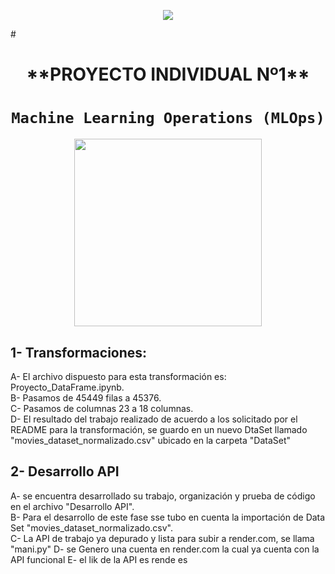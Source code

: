 <p align=center><img src=https://d31uz8lwfmyn8g.cloudfront.net/Assets/logo-henry-white-lg.png><p>
# <h1 align=center> **PROYECTO INDIVIDUAL Nº1** </h1>

# <h1 align=center>**`Machine Learning Operations (MLOps)`**</h1>

<p align="center">
<img src="https://user-images.githubusercontent.com/67664604/217914153-1eb00e25-ac08-4dfa-aaf8-53c09038f082.png"  height=300>
</p>

 ## 1- Transformaciones:  
 A- El archivo dispuesto para esta transformación es: Proyecto_DataFrame.ipynb.<br>
 B- Pasamos de 45449 filas a 45376.<br>
 C- Pasamos de columnas 23 a 18 columnas.<br>
 D- El resultado del trabajo realizado de acuerdo a los solicitado por el README para la transformación, se guardo en un nuevo DtaSet llamado "movies_dataset_normalizado.csv" ubicado en la carpeta  "DataSet"<br>

## 2- Desarrollo API
A- se encuentra desarrollado su trabajo, organización y prueba de código en el archivo "Desarrollo API".<br>
B- Para el desarrollo de este fase sse tubo en cuenta la importación de Data Set "movies_dataset_normalizado.csv". <br>
C- La API de trabajo ya depurado y lista para subir a render.com, se llama "mani.py"
D- se Genero una cuenta en render.com la cual ya cuenta con la API funcional 
E- el lik de la API es rende es  
